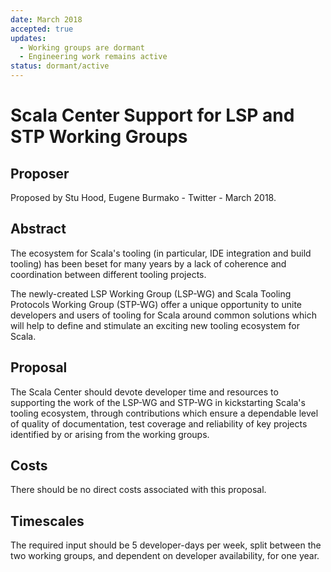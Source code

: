 ```yaml
---
date: March 2018
accepted: true
updates:
  - Working groups are dormant
  - Engineering work remains active
status: dormant/active
---
```


# Scala Center Support for LSP and STP Working Groups

## Proposer

Proposed by Stu Hood, Eugene Burmako - Twitter - March 2018.

## Abstract

The ecosystem for Scala's tooling (in particular, IDE integration and build tooling)
has been beset for many years by a lack of coherence and coordination between
different tooling projects.

The newly-created LSP Working Group (LSP-WG) and Scala Tooling Protocols Working Group (STP-WG)
offer a unique opportunity to unite developers and users of tooling for Scala
around common solutions which will help to define and stimulate an exciting
new tooling ecosystem for Scala.

## Proposal

The Scala Center should devote developer time and resources to supporting
the work of the LSP-WG and STP-WG in kickstarting Scala's tooling ecosystem,
through contributions which ensure a dependable level of quality of documentation,
test coverage and reliability of key projects identified by or arising from the
working groups.

## Costs

There should be no direct costs associated with this proposal.

## Timescales

The required input should be 5 developer-days per week, split between
the two working groups, and dependent on developer availability, for one year.
